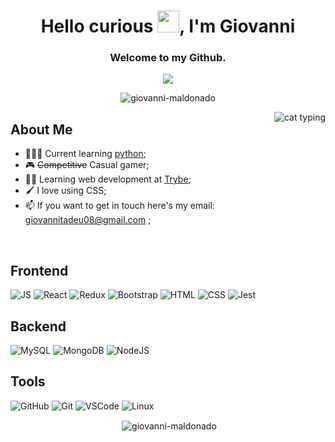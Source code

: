 <h1 align="center">Hello curious <img src=https://media.giphy.com/media/hvRJCLFzcasrR4ia7z/giphy.gif width=35>, I'm Giovanni</h1>

<div align="center">
  <h3>Welcome to my Github. </h3>
  <a href="https://linkedin.com/in/giovanni-maldonado"><img src="https://img.shields.io/badge/LinkedIn-blue?logo=linkedin&logoColor=white&color=0073B1"></a>
</div>

<p align="center"> <img src="https://komarev.com/ghpvc/?username=giovanni-maldonado&label=visits&color=6e00f5&style=flat" alt="giovanni-maldonado" /> </p>

<img src="https://c.tenor.com/j3cVEPj4bzkAAAAC/cat-typing.gif" alt="cat typing" align="right"/>

## About Me

 -  👨🏽‍💻 Current learning <a href="https://www.python.org/">python</a>;
 -  🎮 ~~Competitive~~ Casual gamer;
 -  👨‍🔧 Learning web development at <a href="https://www.betrybe.com" target="_blank">Trybe</a>;
 - 🖌 I love using CSS;
 - 📫 If you want to get in touch here's my email: giovannitadeu08@gmail.com ;
</br>

<p align="center">

## Frontend
  ![JS](https://camo.githubusercontent.com/8534512647fe601e7de7b3c47924865e592a3bbfcf4c98b8452c14e29f066fd0/68747470733a2f2f696d672e736869656c64732e696f2f62616467652f2d4a6176615363726970742d4637444631453f7374796c653d666f722d7468652d6261646765266c6f676f3d6a617661736372697074266c6f676f436f6c6f723d626c61636b) 
  ![React](https://camo.githubusercontent.com/0fba4476c2741e4c55a7df3fcda71d2bb939a0e4aca7c3b743e2a099a4cb7010/68747470733a2f2f696d672e736869656c64732e696f2f62616467652f2d52656163742d3631444146423f7374796c653d666f722d7468652d6261646765266c6f676f3d7265616374266c6f676f436f6c6f723d626c61636b)
  ![Redux](https://img.shields.io/badge/Redux-593D88?style=for-the-badge&logo=redux&logoColor=white) 
  ![Bootstrap](https://img.shields.io/badge/Bootstrap-563D7C?style=for-the-badge&logo=bootstrap&logoColor=white)
  ![HTML](https://camo.githubusercontent.com/939ccbc4390d4b233428c14aeee9278cf90c10e970e0234a42899451538873b1/68747470733a2f2f696d672e736869656c64732e696f2f62616467652f2d48544d4c352d4533344632363f7374796c653d666f722d7468652d6261646765266c6f676f3d68746d6c35266c6f676f436f6c6f723d7768697465)
  ![CSS](https://camo.githubusercontent.com/c903606ae5f49481c87b122c7659bf1bc72a694ee5a015f46a57c5f5f0ade225/68747470733a2f2f696d672e736869656c64732e696f2f62616467652f2d435353332d3135373242363f7374796c653d666f722d7468652d6261646765266c6f676f3d63737333266c6f676f436f6c6f723d7768697465)
  ![Jest](https://camo.githubusercontent.com/ff5966ab2cc8c704aecdf9494dcce2a4d8939cf2e1b2f504f8f6431be99c937a/68747470733a2f2f696d672e736869656c64732e696f2f62616467652f2d4a6573742d4332313332353f7374796c653d666f722d7468652d6261646765266c6f676f3d6a657374266c6f676f436f6c6f723d7768697465)

## Backend

  ![MySQL](https://img.shields.io/badge/MySQL-00000F?style=for-the-badge&logo=mysql&logoColor=white)
  ![MongoDB](https://img.shields.io/badge/MongoDB-4EA94B?style=for-the-badge&logo=mongodb&logoColor=white)
  ![NodeJS](https://img.shields.io/badge/Node.js-339933?style=for-the-badge&logo=nodedotjs&logoColor=white)

## Tools

  ![GitHub](https://camo.githubusercontent.com/e9e7e6893896b8e20e0b41d0d83e51e98ba5df709aae5e366e1d0cc85026000d/68747470733a2f2f696d672e736869656c64732e696f2f62616467652f2d4769744875622d3138313731373f7374796c653d666f722d7468652d6261646765266c6f676f3d676974687562266c6f676f436f6c6f723d7768697465)
  ![Git](https://camo.githubusercontent.com/324ecb8e3920e6c4826b60f2afd553c8a1b6ea87782030de0eaa65bb8c8b2919/68747470733a2f2f696d672e736869656c64732e696f2f62616467652f2d4769742d4630353033323f7374796c653d666f722d7468652d6261646765266c6f676f3d676974266c6f676f436f6c6f723d7768697465)
  ![VSCode](https://camo.githubusercontent.com/19117b013588d83313084a68e99e8ebfa837f0222e7bb1b9736b7401432d8ba0/68747470733a2f2f696d672e736869656c64732e696f2f62616467652f2d5653436f64652d3030374143433f7374796c653d666f722d7468652d6261646765266c6f676f3d76697375616c73747564696f636f6465266c6f676f436f6c6f723d7768697465)
  ![Linux](https://camo.githubusercontent.com/09d6bfb27c884ffe596702cbb617cfbf0303a6a7793e6dcfa412fb9b55a55495/68747470733a2f2f696d672e736869656c64732e696f2f62616467652f2d4c696e75782d4643433632343f7374796c653d666f722d7468652d6261646765266c6f676f3d6c696e7578266c6f676f436f6c6f723d626c61636b)

</p>



<p align="center">&nbsp;<img align="center" src="https://github-readme-stats.vercel.app/api?username=giovanni-maldonado&show_icons=true&theme=onedark&title_color=b565c4&text_color=8565c4&bg_color=1a1a1a&hide_border=true&locale=en" alt="giovanni-maldonado" /></p>
